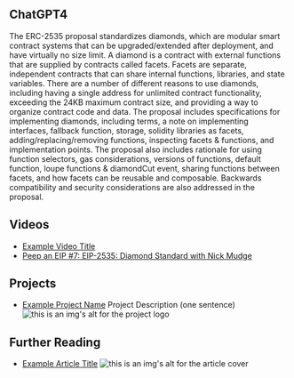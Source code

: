## ChatGPT4

The ERC-2535 proposal standardizes diamonds, which are modular smart contract systems that can be upgraded/extended after deployment, and have virtually no size limit. A diamond is a contract with external functions that are supplied by contracts called facets. Facets are separate, independent contracts that can share internal functions, libraries, and state variables. There are a number of different reasons to use diamonds, including having a single address for unlimited contract functionality, exceeding the 24KB maximum contract size, and providing a way to organize contract code and data. The proposal includes specifications for implementing diamonds, including terms, a note on implementing interfaces, fallback function, storage, solidity libraries as facets, adding/replacing/removing functions, inspecting facets & functions, and implementation points. The proposal also includes rationale for using function selectors, gas considerations, versions of functions, default function, loupe functions & diamondCut event, sharing functions between facets, and how facets can be reusable and composable. Backwards compatibility and security considerations are also addressed in the proposal.

## Videos

- [Example Video Title](https://www.youtube.com/watch?v=TDGq4aeevgY)
- [Peep an EIP #7: EIP-2535: Diamond Standard with Nick Mudge](https://www.youtube.com/watch?v=64VfajtPGJ4&list=PL4cwHXAawZxqu0PKKyMzG_3BJV_xZTi1F&index=107)

## Projects

- [Example Project Name](https://xxxx.xxx/xxxxx) Project Description (one sentence) ![this is an img's alt for the project logo](https://xxxx.xxx/project-logo.xxx)

## Further Reading

- [Example Article Title](https://xxxx.xxx/xxxxx) ![this is an img's alt for the article cover](https://xxxx.xxx/article-cover.xxx)
